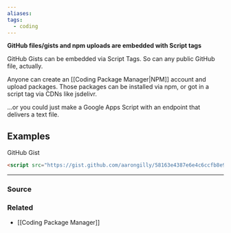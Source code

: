 ```yaml
---
aliases: 
tags:
  - coding
---
```

**GitHub files/gists and npm uploads are embedded with Script tags**

GitHub Gists can be embedded via Script Tags. So can any public GitHub file, actually.

Anyone can create an [[Coding Package Manager|NPM]] account and upload packages. Those packages can be installed via npm, or got in a script tag via CDNs like jsdelivr.

...or you could just make a Google Apps Script with an endpoint that delivers a text file.

## Examples

GitHub Gist

```html
<script src="https://gist.github.com/aarongilly/58163e4387e6e4c6ccfb8e97062e59c2.js"></script>
```

- ---
### Source

### Related
- [[Coding Package Manager]]